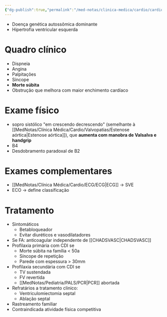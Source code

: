 ```yaml
---
{"dg-publish":true,"permalink":"/med-notas/clinica-medica/cardio/cardiomiopatias/cardiomiopatia-hipertrofica/"}
---
```


- Doença genética autossômica dominante
- Hipertrofia ventricular esquerda

# Quadro clínico
- Dispneia
- Angina
- Palpitações
- Síncope
- **Morte súbita**
- Obstrução que melhora com maior enchimento cardíaco

# Exame físico
- sopro sistólico "em crescendo decrescendo" (semelhante à [[MedNotas/Clínica Médica/Cardio/Valvopatias/Estenose aórtica\|Estenose aórtica]]), que **aumenta com manobra de Valsalva e handgrip**
- B4
- Desdobramento paradoxal de B2

# Exames complementares
- [[MedNotas/Clínica Médica/Cardio/ECG/ECG\|ECG]] -> SVE
- ECO -> define classificação 

# Tratamento
- Sintomáticos
	- Betabloqueador
	- Evitar diuréticos e vasodilatadores
- Se FA: anticoagular independente de [[CHADSVASC\|CHADSVASC]]
- Profilaxia primária com CDI se 
	- Morte súbita na família < 50a
	- Síncope de repetição
	- Parede com espessura > 30mm
- Profilaxia secundária com CDI se
	- TV sustendada
	- FV revertida
	- [[MedNotas/Pediatria/PALS/PCR\|PCR]] abortada
- Refratários a tratamento clinico:
	- Ventriculomiectomia septal
	- Ablação septal
- Rastreamento familiar
- Contraindicada atividade física competitiva
